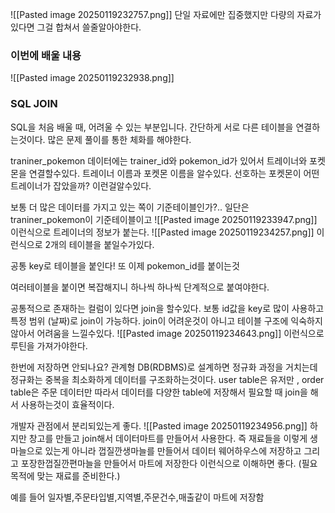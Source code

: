 ![[Pasted image 20250119232757.png]]
단일 자료에만 집중했지만
다량의 자료가 있다면 그걸 합쳐서 쓸줄알아야한다.

### 이번에 배울 내용
![[Pasted image 20250119232938.png]]



### SQL JOIN
SQL을 처음 배울 때, 어려울 수 있는 부분입니다.
간단하게 서로 다른 테이블을 연결하는것이다.
많은 문제 풀이를 통한 체화를 해야한다.


traniner_pokemon 데이터에는 trainer_id와 pokemon_id가 있어서 트레이너와 포켓몬을 연결할수있다.
트레이너 이름과 포켓몬 이름을 알수있다.
선호하는 포켓몬이 어떤 트레이너가 잡았을까? 이런걸알수있다.


보통 더 많은 데이터를 가지고 있는 쪽이 기준테이블인가?..
일단은 traniner_pokemon이 기준테이블이고 
![[Pasted image 20250119233947.png]]
이런식으로 트레이너의 정보가 붙는다.
![[Pasted image 20250119234257.png]]
이런식으로 2개의 테이블을 붙일수가있다.

공통 key로 테이블을 붙인다!
또 이제 pokemon_id를 붙이는것

여러테이블을 붙이면 복잡해지니 하나씩 하나씩 단계적으로 붙여야한다.

공통적으로 존재하는 컬럼이 있다면 join을 할수있다.
보통 id값을 key로 많이 사용하고 특정 범위 (날짜)로 join이 가능하다.
join이  어려운것이 아니고 테이블 구조에 익숙하지 않아서 어려움을 느낄수있다.
![[Pasted image 20250119234643.png]]
이런식으로 루틴을 가져가야한다.

한번에 저장하면 안되나요?
관계형 DB(RDBMS)로 설계하면 정규화 과정을 거치는데 정규화는 중복을 최소화하게 데이터를 구조화하는것이다.
user table은 유저만 , order table은 주문 데이터만 
따라서 데이터를 다양한 table에 저장해서 필요할 때 join을 해서 사용하는것이 효율적이다.


개발자 관점에서 분리되있는게 좋다.
![[Pasted image 20250119234956.png]]
하지만 창고를 만들고 join해서 데이터마트를 만들어서 사용한다.
즉 재료들을 이렇게 생마늘으로 있는게 아니라 껍질깐생마늘를 만들어서 데이터 웨어하우스에 저장하고 그리고  포장한껍질깐편마늘을 만들어서 마트에 저장한다 이런식으로 이해하면 좋다. (필요목적에 맞는 재료를 준비한다.)

예를 들어 일자별,주문타입별,지역별,주문건수,매출같이 마트에 저장함


